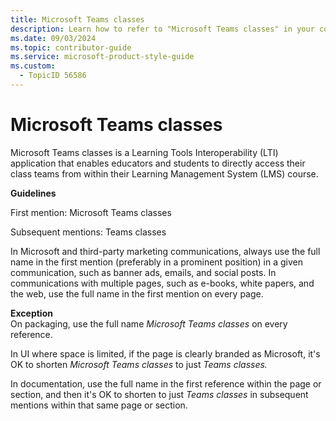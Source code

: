 ```yaml
---
title: Microsoft Teams classes
description: Learn how to refer to "Microsoft Teams classes" in your content.
ms.date: 09/03/2024
ms.topic: contributor-guide
ms.service: microsoft-product-style-guide
ms.custom:
  - TopicID 56586
---
```



# Microsoft Teams classes

Microsoft Teams classes is a Learning Tools Interoperability (LTI) application that enables educators and students to directly access their class teams from within their Learning Management System (LMS) course.

**Guidelines**

First mention: Microsoft Teams classes

Subsequent mentions: Teams classes

In Microsoft and third-party marketing communications, always use the full name in the first mention (preferably in a prominent position) in a given communication, such as banner ads, emails, and social posts. In communications with multiple pages, such as e-books, white papers, and the web, use the full name in the first mention on every page.

**Exception**  
On packaging, use the full name *Microsoft Teams classes* on every reference.

In UI where space is limited, if the page is clearly branded as Microsoft, it's OK to shorten *Microsoft Teams classes* to just *Teams classes.*

In documentation, use the full name in the first reference within the page or section, and then it's OK to shorten to just *Teams classes* in subsequent mentions within that same page or section.

